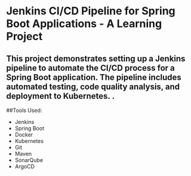 # Jenkins CI/CD Pipeline for Spring Boot Applications - A Learning Project
## This project demonstrates setting up a Jenkins pipeline to automate the CI/CD process for a Spring Boot application. The pipeline includes automated testing, code quality analysis, and deployment to Kubernetes. .

##Tools Used:
- Jenkins
- Spring Boot
- Docker
- Kubernetes
- Git
- Maven
- SonarQube
- ArgoCD



